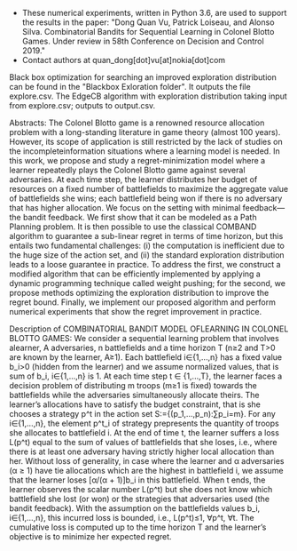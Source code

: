 - These numerical experiments, written in Python 3.6, are used to support the results in the paper: 
"Dong Quan Vu, Patrick Loiseau, and Alonso Silva. Combinatorial Bandits for Sequential Learning in Colonel Blotto Games. Under review in 58th Conference on Decision and Control 2019."
- Contact authors at quan_dong[dot]vu[at]nokia[dot]com


Black box optimization for searching an improved exploration distribution can be found in the "Blackbox Exloration folder". It outputs the file explore.csv.
The EdgeCB algorithm with exploration distribution taking input from explore.csv; outputs to output.csv.


Abstracts: The Colonel Blotto game is a renowned resource allocation problem with a long-standing literature in game theory (almost 100 years). However, its scope of application is still restricted by the lack of studies on the incompleteinformation situations where a learning model is needed. In this work, we propose and study a regret-minimization model where a learner repeatedly plays the Colonel Blotto game against several adversaries. At each time step, the learner distributes her budget of resources on a fixed number of battlefields to maximize the aggregate value of battlefields she wins; each battlefield being won if there is no adversary that has higher
allocation. We focus on the setting with minimal feedback—the bandit feedback. We first show that it can be modeled as a Path Planning problem. It is then possible to use the classical COMBAND algorithm to guarantee a sub-linear regret in terms of time horizon, but this entails two fundamental challenges: (i) the computation is inefficient due to the huge size of the action set, and (ii) the standard exploration distribution leads to a loose guarantee in practice. To address the first, we construct a modified algorithm that can be efficiently implemented by applying a dynamic programming technique called weight pushing; for the second, we propose methods optimizing the exploration distribution to improve the regret bound. Finally, we implement our proposed algorithm and perform numerical experiments that show the regret improvement in practice.

Description of COMBINATORIAL BANDIT MODEL OFLEARNING IN COLONEL BLOTTO GAMES:
We consider a sequential learning problem that involves alearner, A adversaries, n battlefields and a time horizon T (n≥2 and T>0 are known  by the learner, A≥1). Each battlefield i∈{1,...,n} has a fixed value b_i>0 (hidden from the learner) and we assume normalized values, that is sum of b_i, i∈{1,...,n} is 1. At  each  time  step t ∈ {1,...,T},  the  learner  faces  a  decision problem  of  distributing m troops (m≥1 is fixed) towards the battlefields while the adversaries simultaneously allocate theirs. The  learner’s allocations have to satisfy the budget constraint, that is she chooses a strategy p^t in the action set S:={(p_1,...,p_n):∑p_i=m}. For any i∈{1,...,n}, the element p^t_i of strategy prepresents the quantity of troops she allocates to battlefield i. At the end of time t, the learner suffers a loss L(p^t) equal to the sum of values of battlefields that she loses, i.e., where there is at least one adversary having strictly higher local allocation than her. Without loss of generality, in case where the learner and α adversaries (α ≥ 1) have tie allocations which are the highest in battlefield i, we assume that the learner loses [α/(α + 1)]b_i in this battlefield. When t ends, the learner observes the scalar number L(p^t) but she does not know which battlefield she lost (or won) or the strategies that adversaries used (the bandit feedback). With the assumption on the battlefields values b_i, i∈{1,...,n}, this incurred loss is bounded, i.e., L(p^t)≤1, ∀p^t, ∀t. The cumulative loss is computed up to the time horizon T and the learner’s objective is to minimize her expected regret.
